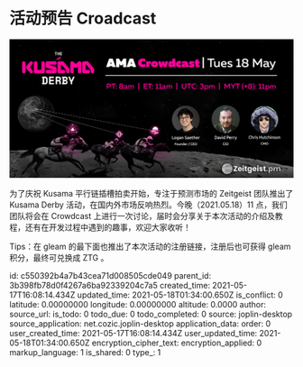 # 活动预告 Croadcast

![AMA_Design_1_-_Tue_18_May_copy](https://raw.githubusercontent.com/Whisker17/ImageStoreService/main/AMA_Design_1_-_Tue_18_May_copy.jpg)

为了庆祝 Kusama 平行链插槽拍卖开始，专注于预测市场的 Zeitgeist 团队推出了 Kusama Derby 活动，在国内外市场反响热烈。今晚（2021.05.18）11 点，我们团队将会在 Crowdcast 上进行一次讨论，届时会分享关于本次活动的介绍及教程，还有在开发过程中遇到的趣事，欢迎大家收听！

Tips：在 gleam 的最下面也推出了本次活动的注册链接，注册后也可获得 gleam 积分，最终可兑换成 ZTG 。

id: c550392b4a7b43cea71d008505cde049
parent_id: 3b398fb78d0f4267a6ba92339204c7a5
created_time: 2021-05-17T16:08:14.434Z
updated_time: 2021-05-18T01:34:00.650Z
is_conflict: 0
latitude: 0.00000000
longitude: 0.00000000
altitude: 0.0000
author: 
source_url: 
is_todo: 0
todo_due: 0
todo_completed: 0
source: joplin-desktop
source_application: net.cozic.joplin-desktop
application_data: 
order: 0
user_created_time: 2021-05-17T16:08:14.434Z
user_updated_time: 2021-05-18T01:34:00.650Z
encryption_cipher_text: 
encryption_applied: 0
markup_language: 1
is_shared: 0
type_: 1